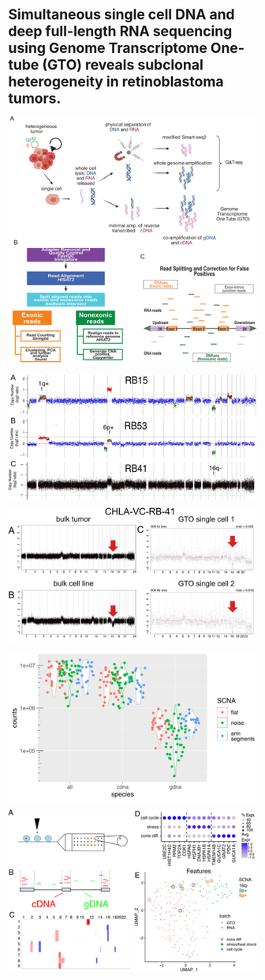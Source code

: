 
<!-- README.md is generated from README.Rmd. Please edit that file -->

# Simultaneous single cell DNA and deep full-length RNA sequencing using Genome Transcriptome One-tube (GTO) reveals subclonal heterogeneity in retinoblastoma tumors.

![](doc/final_figures/fig_01.png)

![](doc/final_figures/fig_02.png)

![](doc/final_figures/fig_03.png)

![](doc/final_figures/fig_04.png)

![](doc/final_figures/fig_05.png)
